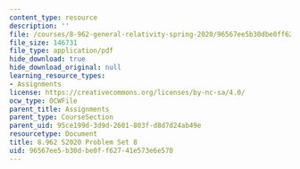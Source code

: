 ```yaml
---
content_type: resource
description: ''
file: /courses/8-962-general-relativity-spring-2020/96567ee5b30dbe0ff62741e573e6e570_MIT8_962S20_pset08.pdf
file_size: 146731
file_type: application/pdf
hide_download: true
hide_download_original: null
learning_resource_types:
- Assignments
license: https://creativecommons.org/licenses/by-nc-sa/4.0/
ocw_type: OCWFile
parent_title: Assignments
parent_type: CourseSection
parent_uid: 95ce199d-3d9d-2601-803f-d8d7d24ab49e
resourcetype: Document
title: 8.962 S2020 Problem Set 8
uid: 96567ee5-b30d-be0f-f627-41e573e6e570
---
```

